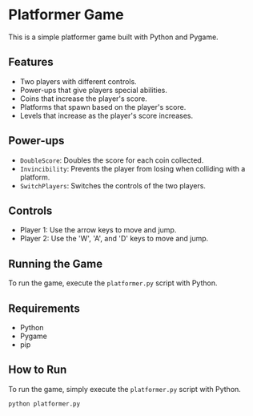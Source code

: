 # Platformer Game

This is a simple platformer game built with Python and Pygame.

## Features

- Two players with different controls.
- Power-ups that give players special abilities.
- Coins that increase the player's score.
- Platforms that spawn based on the player's score.
- Levels that increase as the player's score increases.

## Power-ups

- `DoubleScore`: Doubles the score for each coin collected.
- `Invincibility`: Prevents the player from losing when colliding with a platform.
- `SwitchPlayers`: Switches the controls of the two players.

## Controls

- Player 1: Use the arrow keys to move and jump.
- Player 2: Use the 'W', 'A', and 'D' keys to move and jump.

## Running the Game

To run the game, execute the `platformer.py` script with Python.

## Requirements

- Python
- Pygame
- pip

## How to Run

To run the game, simply execute the `platformer.py` script with Python.

```bash
python platformer.py
```
